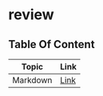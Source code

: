 # review

## Table Of Content

|  Topic |  Link |
|---|---|
| Markdown   | [Link](./topics/reviewMarkdown.md)  |
